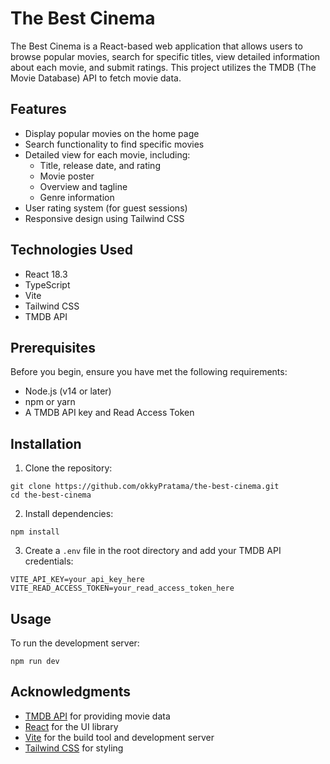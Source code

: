 # The Best Cinema

The Best Cinema is a React-based web application that allows users to browse popular movies, search for specific titles, view detailed information about each movie, and submit ratings. This project utilizes the TMDB (The Movie Database) API to fetch movie data.

## Features

- Display popular movies on the home page
- Search functionality to find specific movies
- Detailed view for each movie, including:
  - Title, release date, and rating
  - Movie poster
  - Overview and tagline
  - Genre information
- User rating system (for guest sessions)
- Responsive design using Tailwind CSS

## Technologies Used

- React 18.3
- TypeScript
- Vite
- Tailwind CSS
- TMDB API

## Prerequisites

Before you begin, ensure you have met the following requirements:

- Node.js (v14 or later)
- npm or yarn
- A TMDB API key and Read Access Token

## Installation

1. Clone the repository:
```
git clone https://github.com/okkyPratama/the-best-cinema.git
cd the-best-cinema

```
2. Install dependencies:

```
npm install
```
3. Create a `.env` file in the root directory and add your TMDB API credentials:
```
VITE_API_KEY=your_api_key_here
VITE_READ_ACCESS_TOKEN=your_read_access_token_here
```
## Usage
To run the development server:
```
npm run dev
```

## Acknowledgments

- [TMDB API](https://developer.themoviedb.org/docs/getting-started) for providing movie data
- [React](https://reactjs.org/) for the UI library
- [Vite](https://vitejs.dev/) for the build tool and development server
- [Tailwind CSS](https://tailwindcss.com/) for styling

